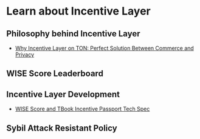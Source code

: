 # Learn about Incentive Layer

## Philosophy behind Incentive Layer
- [Why Incentive Layer on TON: Perfect Solution Between Commerce and Privacy](TONINCENTIVELAYER.md)

## WISE Score Leaderboard

## Incentive Layer Development
- [WISE Score and TBook Incentive Passport Tech Spec](README.md)

## Sybil Attack Resistant Policy
